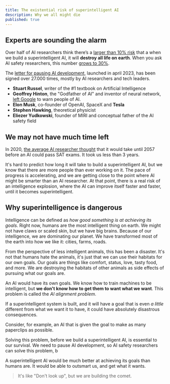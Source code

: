```yaml
---
title: The existential risk of superintelligent AI
description: Why we all might die
published: true
---
```

## Experts are sounding the alarm

Over half of AI researchers think there’s a [larger than 10% risk](https://aiimpacts.org/2022-expert-survey-on-progress-in-ai/) that a when we build a superintelligent AI, it will **destroy all life on earth**.
When you ask AI safety researchers, this number [grows to 30%](https://forum.effectivealtruism.org/posts/8CM9vZ2nnQsWJNsHx/existential-risk-from-ai-survey-results).

The [letter for pausing AI development](https://futureoflife.org/open-letter/pause-giant-ai-experiments/), launched in april 2023, has been signed over 27.000 times, mostly by AI researchers and tech leaders.

- **Stuart Russel**, writer of the #1 textbook on Artificial Intelligence
- **Geoffrey Hinton**, the "Godfather of AI" and inventor of neural network, [left Google](https://fortune.com/2023/05/01/godfather-ai-geoffrey-hinton-quit-google-regrets-lifes-work-bad-actors/) to warn people of AI.
- **Elon Musk**, co-founder of OpenAI, SpaceX and **Tesla**
- **Stephen Hawking**, theoretical physicist
- **Eliezer Yudkowski**, founder of MIRI and conceptual father of the AI safety field

## We may not have much time left

In 2020, [the average AI researcher thought](https://www.metaculus.com/questions/3479/date-weakly-general-ai-is-publicly-known/) that it would take until 2057 before an AI could pass SAT exams. It took us less than 3 years.

It's hard to predict how long it will take to build a superintelligent AI, but we know that there are more people than ever working on it.
The pace of progress is accelerating, and we are getting close to the point where AI might be smarter than an AI researcher.
At that point, there is a real risk of an intelligence explosion, where the AI can improve itself faster and faster, until it becomes superintelligent.

## Why superintelligence is dangerous

Intelligence can be defined as _how good something is at achieving its goals_.
Right now, humans are the most intelligent thing on earth.
We might not have claws or scaled skin, but we have big brains.
Because of our intelligence, we are dominating our planet.
We have transformed most of the earth into how we like it: cities, farms, roads.

From the perspective of less intelligent animals, this has been a disaster.
It's not that humans hate the animals, it's just that we can use their habitats for our own goals.
Our goals are things like comfort, status, love, tasty food, and more.
We are destroying the habitats of other animals as side effects of pursuing what our goals are.

An AI would have its own goals.
We know how to train machines to be intelligent, but **we don't know how to get them to want what we want**.
This problem is called the _AI alignment problem_.

If a superintelligent system is built, and it will have a goal that is even _a little_ different from what we want it to have,
it could have absolutely disastrous consequences.

Consider, for example, an AI that is given the goal to make as many paperclips as possible.


Solving this problem, before we build a superintelligent AI, is essential to our survival.
We need to pause AI development, so AI safety researchers can solve this problem, b

A superintelligent AI would be much better at achieving its goals than humans are.
It would be able to outsmart us, and get what it wants.

> It's like "Don't look up", but we are building the comet.
